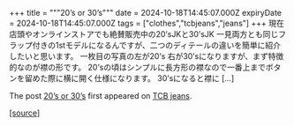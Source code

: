 +++
title = """20’s or 30’s"""
date = 2024-10-18T14:45:07.000Z
expiryDate = 2024-10-18T14:45:07.000Z
tags = ["clothes","tcbjeans","jeans"]
+++
現在店頭やオンラインストアでも絶賛販売中の20’sJKと30’sJK 一見両方とも同じフラップ付きの1stモデルになるんですが、二つのディテールの違いを簡単に紹介したいと思います。 一枚目の写真の左が20’s 右が30’sになりますが、まず特徴的なのが襟の形です。 20’sの頃はシンプルに長方形の襟なので一番上までボタンを留めた際に横に開く仕様になります。 30’sになると襟に \[…\]

The post [20’s or 30’s](http://tcbjeans.com/2024/10/18/49571) first appeared on [TCB jeans](http://tcbjeans.com).

[[source]](http://tcbjeans.com/2024/10/18/49571)
